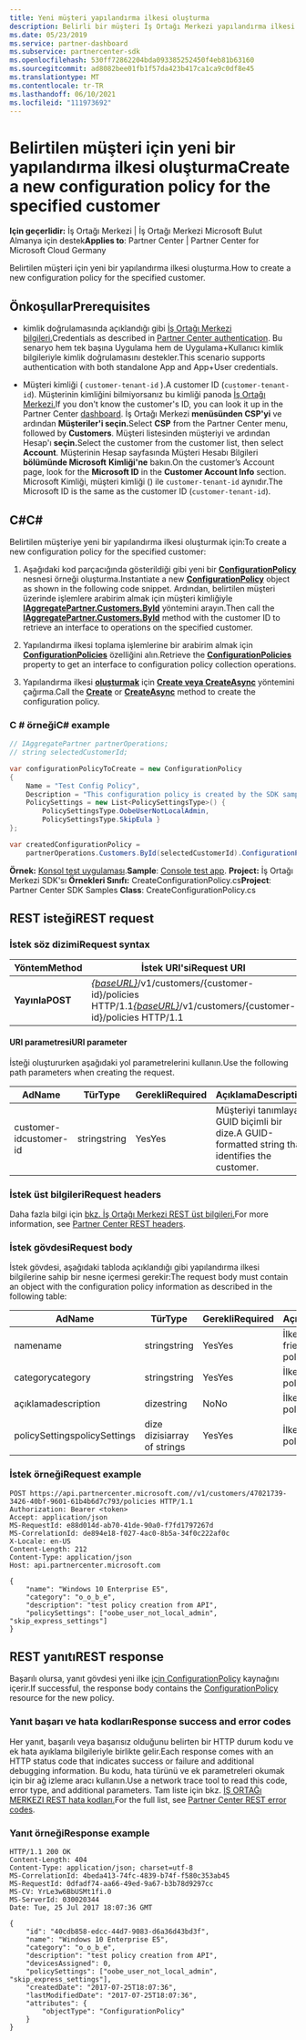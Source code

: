 ```yaml
---
title: Yeni müşteri yapılandırma ilkesi oluşturma
description: Belirli bir müşteri İş Ortağı Merkezi yapılandırma ilkesi oluşturmak için api'leri kullanmayı öğrenin. Makale önkoşulları, adımları ve örnekleri içerir.
ms.date: 05/23/2019
ms.service: partner-dashboard
ms.subservice: partnercenter-sdk
ms.openlocfilehash: 530ff72862204bda093385252450f4eb81b63160
ms.sourcegitcommit: ad8082bee01fb1f57da423b417ca1ca9c0df8e45
ms.translationtype: MT
ms.contentlocale: tr-TR
ms.lasthandoff: 06/10/2021
ms.locfileid: "111973692"
---
```

# <a name="create-a-new-configuration-policy-for-the-specified-customer"></a><span data-ttu-id="1763d-104">Belirtilen müşteri için yeni bir yapılandırma ilkesi oluşturma</span><span class="sxs-lookup"><span data-stu-id="1763d-104">Create a new configuration policy for the specified customer</span></span>

<span data-ttu-id="1763d-105">**Için geçerlidir:** İş Ortağı Merkezi | İş Ortağı Merkezi Microsoft Bulut Almanya için destek</span><span class="sxs-lookup"><span data-stu-id="1763d-105">**Applies to**: Partner Center | Partner Center for Microsoft Cloud Germany</span></span>

<span data-ttu-id="1763d-106">Belirtilen müşteri için yeni bir yapılandırma ilkesi oluşturma.</span><span class="sxs-lookup"><span data-stu-id="1763d-106">How to create a new configuration policy for the specified customer.</span></span>

## <a name="prerequisites"></a><span data-ttu-id="1763d-107">Önkoşullar</span><span class="sxs-lookup"><span data-stu-id="1763d-107">Prerequisites</span></span>

- <span data-ttu-id="1763d-108">kimlik doğrulamasında açıklandığı gibi [İş Ortağı Merkezi bilgileri.](partner-center-authentication.md)</span><span class="sxs-lookup"><span data-stu-id="1763d-108">Credentials as described in [Partner Center authentication](partner-center-authentication.md).</span></span> <span data-ttu-id="1763d-109">Bu senaryo hem tek başına Uygulama hem de Uygulama+Kullanıcı kimlik bilgileriyle kimlik doğrulamasını destekler.</span><span class="sxs-lookup"><span data-stu-id="1763d-109">This scenario supports authentication with both standalone App and App+User credentials.</span></span>

- <span data-ttu-id="1763d-110">Müşteri kimliği ( `customer-tenant-id` ).</span><span class="sxs-lookup"><span data-stu-id="1763d-110">A customer ID (`customer-tenant-id`).</span></span> <span data-ttu-id="1763d-111">Müşterinin kimliğini bilmiyorsanız bu kimliği panoda [İş Ortağı Merkezi.](https://partner.microsoft.com/dashboard)</span><span class="sxs-lookup"><span data-stu-id="1763d-111">If you don't know the customer's ID, you can look it up in the Partner Center [dashboard](https://partner.microsoft.com/dashboard).</span></span> <span data-ttu-id="1763d-112">İş Ortağı Merkezi **menüsünden CSP'yi** ve ardından **Müşteriler'i seçin.**</span><span class="sxs-lookup"><span data-stu-id="1763d-112">Select **CSP** from the Partner Center menu, followed by **Customers**.</span></span> <span data-ttu-id="1763d-113">Müşteri listesinden müşteriyi ve ardından Hesap'ı **seçin.**</span><span class="sxs-lookup"><span data-stu-id="1763d-113">Select the customer from the customer list, then select **Account**.</span></span> <span data-ttu-id="1763d-114">Müşterinin Hesap sayfasında Müşteri Hesabı Bilgileri **bölümünde Microsoft** **Kimliği'ne** bakın.</span><span class="sxs-lookup"><span data-stu-id="1763d-114">On the customer’s Account page, look for the **Microsoft ID** in the **Customer Account Info** section.</span></span> <span data-ttu-id="1763d-115">Microsoft Kimliği, müşteri kimliği () ile `customer-tenant-id` aynıdır.</span><span class="sxs-lookup"><span data-stu-id="1763d-115">The Microsoft ID is the same as the customer ID  (`customer-tenant-id`).</span></span>

## <a name="c"></a><span data-ttu-id="1763d-116">C\#</span><span class="sxs-lookup"><span data-stu-id="1763d-116">C\#</span></span>

<span data-ttu-id="1763d-117">Belirtilen müşteriye yeni bir yapılandırma ilkesi oluşturmak için:</span><span class="sxs-lookup"><span data-stu-id="1763d-117">To create a new configuration policy for the specified customer:</span></span>

1. <span data-ttu-id="1763d-118">Aşağıdaki kod parçacığında gösterildiği gibi yeni bir [**ConfigurationPolicy**](/dotnet/api/microsoft.store.partnercenter.models.devicesdeployment.configurationpolicy) nesnesi örneği oluşturma.</span><span class="sxs-lookup"><span data-stu-id="1763d-118">Instantiate a new [**ConfigurationPolicy**](/dotnet/api/microsoft.store.partnercenter.models.devicesdeployment.configurationpolicy) object as shown in the following code snippet.</span></span> <span data-ttu-id="1763d-119">Ardından, belirtilen müşteri üzerinde işlemlere arabirim almak için müşteri kimliğiyle [**IAggregatePartner.Customers.ById**](/dotnet/api/microsoft.store.partnercenter.customers.icustomercollection.byid) yöntemini arayın.</span><span class="sxs-lookup"><span data-stu-id="1763d-119">Then call the [**IAggregatePartner.Customers.ById**](/dotnet/api/microsoft.store.partnercenter.customers.icustomercollection.byid) method with the customer ID to retrieve an interface to operations on the specified customer.</span></span>

2. <span data-ttu-id="1763d-120">Yapılandırma ilkesi toplama işlemlerine bir arabirim almak için [**ConfigurationPolicies**](/dotnet/api/microsoft.store.partnercenter.customers.icustomer.configurationpolicies) özelliğini alın.</span><span class="sxs-lookup"><span data-stu-id="1763d-120">Retrieve the [**ConfigurationPolicies**](/dotnet/api/microsoft.store.partnercenter.customers.icustomer.configurationpolicies) property to get an interface to configuration policy collection operations.</span></span>

3. <span data-ttu-id="1763d-121">Yapılandırma ilkesi [**oluşturmak**](/dotnet/api/microsoft.store.partnercenter.genericoperations.ientitycreateoperations-2.create) için [**Create veya CreateAsync**](/dotnet/api/microsoft.store.partnercenter.genericoperations.ientitycreateoperations-2.createasync) yöntemini çağırma.</span><span class="sxs-lookup"><span data-stu-id="1763d-121">Call the [**Create**](/dotnet/api/microsoft.store.partnercenter.genericoperations.ientitycreateoperations-2.create) or [**CreateAsync**](/dotnet/api/microsoft.store.partnercenter.genericoperations.ientitycreateoperations-2.createasync) method to create the configuration policy.</span></span>

### <a name="c-example"></a><span data-ttu-id="1763d-122">C \# örneği</span><span class="sxs-lookup"><span data-stu-id="1763d-122">C\# example</span></span>

``` csharp
// IAggregatePartner partnerOperations;
// string selectedCustomerId;

var configurationPolicyToCreate = new ConfigurationPolicy
{
    Name = "Test Config Policy",
    Description = "This configuration policy is created by the SDK samples",
    PolicySettings = new List<PolicySettingsType>() {
        PolicySettingsType.OobeUserNotLocalAdmin,
        PolicySettingsType.SkipEula }
};

var createdConfigurationPolicy =
    partnerOperations.Customers.ById(selectedCustomerId).ConfigurationPolicies.Create(configurationPolicyToCreate);
```

<span data-ttu-id="1763d-123">**Örnek:** [Konsol test uygulaması](console-test-app.md).</span><span class="sxs-lookup"><span data-stu-id="1763d-123">**Sample**: [Console test app](console-test-app.md).</span></span> <span data-ttu-id="1763d-124">**Project:** İş Ortağı Merkezi SDK'sı **Örnekleri Sınıfı:** CreateConfigurationPolicy.cs</span><span class="sxs-lookup"><span data-stu-id="1763d-124">**Project**: Partner Center SDK Samples **Class**: CreateConfigurationPolicy.cs</span></span>

## <a name="rest-request"></a><span data-ttu-id="1763d-125">REST isteği</span><span class="sxs-lookup"><span data-stu-id="1763d-125">REST request</span></span>

### <a name="request-syntax"></a><span data-ttu-id="1763d-126">İstek söz dizimi</span><span class="sxs-lookup"><span data-stu-id="1763d-126">Request syntax</span></span>

| <span data-ttu-id="1763d-127">Yöntem</span><span class="sxs-lookup"><span data-stu-id="1763d-127">Method</span></span>   | <span data-ttu-id="1763d-128">İstek URI'si</span><span class="sxs-lookup"><span data-stu-id="1763d-128">Request URI</span></span>                                                                              |
|----------|------------------------------------------------------------------------------------------|
| <span data-ttu-id="1763d-129">**Yayınla**</span><span class="sxs-lookup"><span data-stu-id="1763d-129">**POST**</span></span> | <span data-ttu-id="1763d-130">[*{baseURL}*](partner-center-rest-urls.md)/v1/customers/{customer-id}/policies HTTP/1.1</span><span class="sxs-lookup"><span data-stu-id="1763d-130">[*{baseURL}*](partner-center-rest-urls.md)/v1/customers/{customer-id}/policies HTTP/1.1</span></span> |

#### <a name="uri-parameter"></a><span data-ttu-id="1763d-131">URI parametresi</span><span class="sxs-lookup"><span data-stu-id="1763d-131">URI parameter</span></span>

<span data-ttu-id="1763d-132">İsteği oluştururken aşağıdaki yol parametrelerini kullanın.</span><span class="sxs-lookup"><span data-stu-id="1763d-132">Use the following path parameters when creating the request.</span></span>

| <span data-ttu-id="1763d-133">Ad</span><span class="sxs-lookup"><span data-stu-id="1763d-133">Name</span></span>        | <span data-ttu-id="1763d-134">Tür</span><span class="sxs-lookup"><span data-stu-id="1763d-134">Type</span></span>   | <span data-ttu-id="1763d-135">Gerekli</span><span class="sxs-lookup"><span data-stu-id="1763d-135">Required</span></span> | <span data-ttu-id="1763d-136">Açıklama</span><span class="sxs-lookup"><span data-stu-id="1763d-136">Description</span></span>                                           |
|-------------|--------|----------|-------------------------------------------------------|
| <span data-ttu-id="1763d-137">customer-id</span><span class="sxs-lookup"><span data-stu-id="1763d-137">customer-id</span></span> | <span data-ttu-id="1763d-138">string</span><span class="sxs-lookup"><span data-stu-id="1763d-138">string</span></span> | <span data-ttu-id="1763d-139">Yes</span><span class="sxs-lookup"><span data-stu-id="1763d-139">Yes</span></span>      | <span data-ttu-id="1763d-140">Müşteriyi tanımlayan GUID biçimli bir dize.</span><span class="sxs-lookup"><span data-stu-id="1763d-140">A GUID-formatted string that identifies the customer.</span></span> |

### <a name="request-headers"></a><span data-ttu-id="1763d-141">İstek üst bilgileri</span><span class="sxs-lookup"><span data-stu-id="1763d-141">Request headers</span></span>

<span data-ttu-id="1763d-142">Daha fazla bilgi için [bkz. İş Ortağı Merkezi REST üst bilgileri.](headers.md)</span><span class="sxs-lookup"><span data-stu-id="1763d-142">For more information, see [Partner Center REST headers](headers.md).</span></span>

### <a name="request-body"></a><span data-ttu-id="1763d-143">İstek gövdesi</span><span class="sxs-lookup"><span data-stu-id="1763d-143">Request body</span></span>

<span data-ttu-id="1763d-144">İstek gövdesi, aşağıdaki tabloda açıklandığı gibi yapılandırma ilkesi bilgilerine sahip bir nesne içermesi gerekir:</span><span class="sxs-lookup"><span data-stu-id="1763d-144">The request body must contain an object with the configuration policy information as described in the following table:</span></span>

| <span data-ttu-id="1763d-145">Ad</span><span class="sxs-lookup"><span data-stu-id="1763d-145">Name</span></span>           | <span data-ttu-id="1763d-146">Tür</span><span class="sxs-lookup"><span data-stu-id="1763d-146">Type</span></span>             | <span data-ttu-id="1763d-147">Gerekli</span><span class="sxs-lookup"><span data-stu-id="1763d-147">Required</span></span> | <span data-ttu-id="1763d-148">Açıklama</span><span class="sxs-lookup"><span data-stu-id="1763d-148">Description</span></span>                      |
|----------------|------------------|----------|----------------------------------|
| <span data-ttu-id="1763d-149">name</span><span class="sxs-lookup"><span data-stu-id="1763d-149">name</span></span>           | <span data-ttu-id="1763d-150">string</span><span class="sxs-lookup"><span data-stu-id="1763d-150">string</span></span>           | <span data-ttu-id="1763d-151">Yes</span><span class="sxs-lookup"><span data-stu-id="1763d-151">Yes</span></span>      | <span data-ttu-id="1763d-152">İlkenin kolay adı.</span><span class="sxs-lookup"><span data-stu-id="1763d-152">The friendly name of the policy.</span></span> |
| <span data-ttu-id="1763d-153">category</span><span class="sxs-lookup"><span data-stu-id="1763d-153">category</span></span>       | <span data-ttu-id="1763d-154">string</span><span class="sxs-lookup"><span data-stu-id="1763d-154">string</span></span>           | <span data-ttu-id="1763d-155">Yes</span><span class="sxs-lookup"><span data-stu-id="1763d-155">Yes</span></span>      | <span data-ttu-id="1763d-156">İlke kategorisi.</span><span class="sxs-lookup"><span data-stu-id="1763d-156">The policy category.</span></span>             |
| <span data-ttu-id="1763d-157">açıklama</span><span class="sxs-lookup"><span data-stu-id="1763d-157">description</span></span>    | <span data-ttu-id="1763d-158">dize</span><span class="sxs-lookup"><span data-stu-id="1763d-158">string</span></span>           | <span data-ttu-id="1763d-159">No</span><span class="sxs-lookup"><span data-stu-id="1763d-159">No</span></span>       | <span data-ttu-id="1763d-160">İlke açıklaması.</span><span class="sxs-lookup"><span data-stu-id="1763d-160">The policy description.</span></span>          |
| <span data-ttu-id="1763d-161">policySettings</span><span class="sxs-lookup"><span data-stu-id="1763d-161">policySettings</span></span> | <span data-ttu-id="1763d-162">dize dizisi</span><span class="sxs-lookup"><span data-stu-id="1763d-162">array of strings</span></span> | <span data-ttu-id="1763d-163">Yes</span><span class="sxs-lookup"><span data-stu-id="1763d-163">Yes</span></span>      | <span data-ttu-id="1763d-164">İlke ayarları.</span><span class="sxs-lookup"><span data-stu-id="1763d-164">The policy settings.</span></span>             |

### <a name="request-example"></a><span data-ttu-id="1763d-165">İstek örneği</span><span class="sxs-lookup"><span data-stu-id="1763d-165">Request example</span></span>

```http
POST https://api.partnercenter.microsoft.com//v1/customers/47021739-3426-40bf-9601-61b4b6d7c793/policies HTTP/1.1
Authorization: Bearer <token>
Accept: application/json
MS-RequestId: e88d014d-ab70-41de-90a0-f7fd1797267d
MS-CorrelationId: de894e18-f027-4ac0-8b5a-34f0c222af0c
X-Locale: en-US
Content-Length: 212
Content-Type: application/json
Host: api.partnercenter.microsoft.com

{
    "name": "Windows 10 Enterprise E5",
    "category": "o_o_b_e",
    "description": "test policy creation from API",
    "policySettings": ["oobe_user_not_local_admin", "skip_express_settings"]
}
```

## <a name="rest-response"></a><span data-ttu-id="1763d-166">REST yanıtı</span><span class="sxs-lookup"><span data-stu-id="1763d-166">REST response</span></span>

<span data-ttu-id="1763d-167">Başarılı olursa, yanıt gövdesi yeni ilke [için ConfigurationPolicy](device-deployment-resources.md#configurationpolicy) kaynağını içerir.</span><span class="sxs-lookup"><span data-stu-id="1763d-167">If successful, the response body contains the [ConfigurationPolicy](device-deployment-resources.md#configurationpolicy) resource for the new policy.</span></span>

### <a name="response-success-and-error-codes"></a><span data-ttu-id="1763d-168">Yanıt başarı ve hata kodları</span><span class="sxs-lookup"><span data-stu-id="1763d-168">Response success and error codes</span></span>

<span data-ttu-id="1763d-169">Her yanıt, başarılı veya başarısız olduğunu belirten bir HTTP durum kodu ve ek hata ayıklama bilgileriyle birlikte gelir.</span><span class="sxs-lookup"><span data-stu-id="1763d-169">Each response comes with an HTTP status code that indicates success or failure and additional debugging information.</span></span> <span data-ttu-id="1763d-170">Bu kodu, hata türünü ve ek parametreleri okumak için bir ağ izleme aracı kullanın.</span><span class="sxs-lookup"><span data-stu-id="1763d-170">Use a network trace tool to read this code, error type, and additional parameters.</span></span> <span data-ttu-id="1763d-171">Tam liste için bkz. [İŞ ORTAĞı MERKEZI REST hata kodları.](error-codes.md)</span><span class="sxs-lookup"><span data-stu-id="1763d-171">For the full list, see [Partner Center REST error codes](error-codes.md).</span></span>

### <a name="response-example"></a><span data-ttu-id="1763d-172">Yanıt örneği</span><span class="sxs-lookup"><span data-stu-id="1763d-172">Response example</span></span>

```http
HTTP/1.1 200 OK
Content-Length: 404
Content-Type: application/json; charset=utf-8
MS-CorrelationId: 4beda413-74fc-4839-b74f-f580c353ab45
MS-RequestId: 0dfadf74-aa66-49ed-9a67-b3b78d9297cc
MS-CV: YrLe3w6BbUSMt1fi.0
MS-ServerId: 030020344
Date: Tue, 25 Jul 2017 18:07:36 GMT

{
    "id": "40cdb858-edcc-44d7-9083-d6a36d43bd3f",
    "name": "Windows 10 Enterprise E5",
    "category": "o_o_b_e",
    "description": "test policy creation from API",
    "devicesAssigned": 0,
    "policySettings": ["oobe_user_not_local_admin", "skip_express_settings"],
    "createdDate": "2017-07-25T18:07:36",
    "lastModifiedDate": "2017-07-25T18:07:36",
    "attributes": {
        "objectType": "ConfigurationPolicy"
    }
}
```

